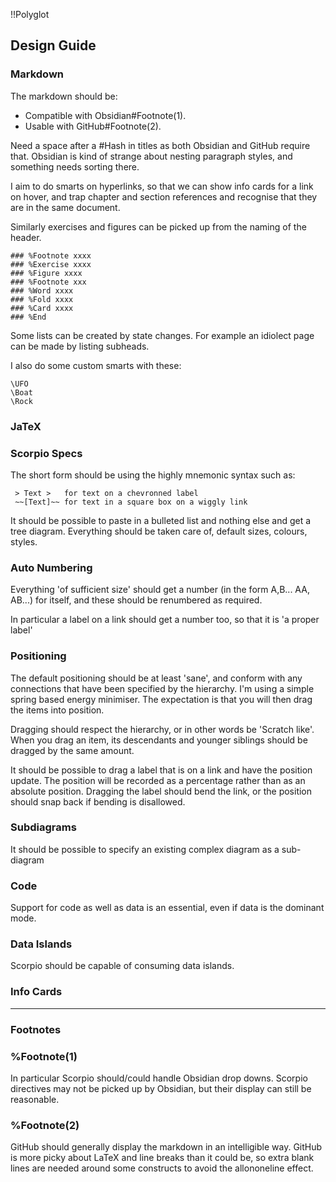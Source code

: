 !!Polyglot
## Design Guide

### Markdown
The markdown should be:
* Compatible with Obsidian#Footnote(1).
* Usable with GitHub#Footnote(2). 

Need a space after a #Hash in titles as both Obsidian and GitHub require that. Obsidian is kind of strange about nesting paragraph styles, and something needs sorting there.

I aim to do smarts on hyperlinks, so that we can show info cards for a link on hover, and trap chapter and section references and recognise that they are in the same document.

Similarly exercises and figures can be picked up from the naming of the header.

```Raw
### %Footnote xxxx
### %Exercise xxxx
### %Figure xxxx
### %Footnote xxx
### %Word xxxx
### %Fold xxxx
### %Card xxxx
### %End
```

Some lists can be created by state changes. For example an idiolect page can be made by listing subheads.

I also do some custom smarts with these:
```Raw
\UFO
\Boat
\Rock
```

### JaTeX

### Scorpio Specs
The short form should be using the highly mnemonic syntax such as:

```raw
 > Text >   for text on a chevronned label
 ~~[Text]~~ for text in a square box on a wiggly link
```

It should be possible to paste in a bulleted list and nothing else and get a tree diagram. Everything should be taken care of, default sizes, colours, styles.

### Auto Numbering

Everything 'of sufficient size' should get a number (in the form A,B... AA, AB...) for itself, and these should be renumbered as required.

In particular a label on a link should get a number too, so that it is 'a proper label'

### Positioning

The default positioning should be at least 'sane', and conform with any connections that have been specified by the hierarchy. I'm using a simple spring based energy minimiser. The expectation is that you will then drag the items into position.

Dragging should respect the hierarchy, or in other words be 'Scratch like'. When you drag an item, its descendants and younger siblings should be dragged by the same amount.

It should be possible to drag a label that is on a link and have the position update. The position will be recorded as a percentage rather than as an absolute position. Dragging the label should bend the link, or the position should snap back if bending is disallowed.

### Subdiagrams

It should be possible to specify an existing complex diagram as a sub-diagram

### Code

Support for code as well as data is an essential, even if data is the dominant mode.

### Data Islands

Scorpio should be capable of consuming data islands.

### Info Cards

----
### Footnotes

### %Footnote(1)
In particular Scorpio should/could handle Obsidian drop downs. Scorpio directives may not be picked up by Obsidian, but their display can still be reasonable.

### %Footnote(2)
GitHub should generally display the markdown in an intelligible way. GitHub is more picky about LaTeX and line breaks than it could be, so extra blank lines are needed around some constructs to avoid the allononeline effect.

